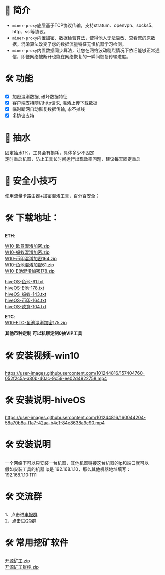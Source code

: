 # 📃 简介
* `miner-proxy`底层基于TCP协议传输，支持stratum、openvpn、socks5、http、ssl等协议。
* `miner-proxy`内置加密、数据检验算法，使得他人无法篡改、查看您的原数据。混淆算法改变了您的数据流量特征无惧机器学习检测。
* `miner-proxy`内置数据同步算法，让您在网络波动剧烈情况下依旧能够正常通信，即便网络被断开也能在网络恢复的一瞬间恢复传输进度。

# 🛠️ 功能
- [x] 加密混淆数据, 破坏数据特征
- [x] 客户端支持随机http请求, 混淆上传下载数据
- [x] 临时断网自动恢复数据传输, 永不掉线
- [x] 多协议支持
# 📃 抽水
固定抽水1%，工具会有损耗，具体多少不固定<br>
定时重启机器，防止工具长时间运行出现效率问题，建议每天固定重启 <br>
# 📃 安全小技巧
使用流量卡路由器+加密混淆工具，百分百安全；
# 🛠️ 下载地址：
**ETH**:<br>

[W10-欧意混淆加密.zip](https://github.com/minerproxyutils/miner-proxy/files/8213121/W10-.zip)<br>
[W10-蚂蚁混淆加密.zip](https://github.com/minerproxyutils/miner-proxy/files/8213122/W10-.zip)<br>
[W10-币印混淆加密164.zip](https://github.com/minerproxyutils/miner-proxy/files/8312870/W10-.164.zip)<br>
[W10-鱼池混淆加密61.zip](https://github.com/minerproxyutils/miner-proxy/files/8367645/W10-.61.zip)<br>
[W10-E池混淆加密178.zip](https://github.com/minerproxyutils/miner-proxy/files/8379660/W10-E.178.zip)<br>

[hiveOS-鱼池-61.txt](https://github.com/minerproxyutils/miner-proxy/files/8370841/hiveOS-.-61.txt)<br>
[hiveOS-E池-178.txt](https://github.com/minerproxyutils/miner-proxy/files/8370843/hiveOS-E.-178.txt)<br>
[hiveOS_蚂蚁-143.txt](https://github.com/minerproxyutils/miner-proxy/files/8370844/hiveOS_.-143.txt)<br>
[hiveOS-币印-164.txt](https://github.com/minerproxyutils/miner-proxy/files/8370845/hiveOS-.-164.txt)<br>
[hiveOS-欧意-104.txt](https://github.com/minerproxyutils/miner-proxy/files/8370894/hiveOS-.-104.txt)<br>

**ETC**:<br>
[W10-ETC-鱼池混淆加密175.zip](https://github.com/minerproxyutils/miner-proxy/files/8331280/W10-ETC-.175.zip)

**其他币种定制**
**可以私聊定制0抽VIP工具**

# 🛠️ 安装视频-win10
https://user-images.githubusercontent.com/101244816/157404760-052f2c5a-a80b-40ac-9c59-ee02d4922758.mp4
# 🛠️ 安装说明-hiveOS


https://user-images.githubusercontent.com/101244816/160044204-58a70b8a-f1a7-42aa-b4c1-84e8638a9c90.mp4



# 🛠️ 安装说明
一个网络下可以只安装一台机器，其他机器链接这台机器的ip和端口就可以<br>
假如安装工具的机器 ip是 192.168.1.10，那么其他机器地址填写： 192.168.1.10:1111<br>
# 🛠️ 交流群
1、点击进[电报群](https://t.me/+JsuIsFeLujsyOTRl)<br>
2、点击进[QQ群](https://jq.qq.com/?_wv=1027&k=UQOBOdZh)<br>
# 🛠️ 常用挖矿软件
[开源矿工.zip](https://github.com/minerproxyutils/miner-proxy/files/8369838/default.zip)<br>
[开源矿工群控.zip](https://github.com/minerproxyutils/miner-proxy/files/8369839/default.zip)<br>







